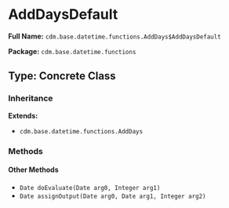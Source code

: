 # AddDaysDefault

**Full Name:** `cdm.base.datetime.functions.AddDays$AddDaysDefault`

**Package:** `cdm.base.datetime.functions`

## Type: Concrete Class

### Inheritance

**Extends:**
- `cdm.base.datetime.functions.AddDays`

### Methods

#### Other Methods

- `Date doEvaluate(Date arg0, Integer arg1)`
- `Date assignOutput(Date arg0, Date arg1, Integer arg2)`

